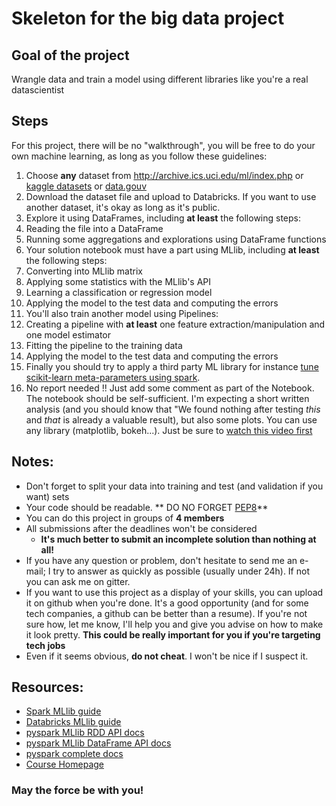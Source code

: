 # Skeleton for the big data project

## Goal of the project

Wrangle data and train a model using different libraries like you're a real datascientist

## Steps 

For this project, there will be no "walkthrough", you will be free to do your own machine learning, as long as you follow these guidelines:

1. Choose **any** dataset from http://archive.ics.uci.edu/ml/index.php or [kaggle datasets](https://www.kaggle.com/datasets) or [data.gouv](https://www.data.gouv.fr/fr/)
2. Download the dataset file and upload to Databricks. If you want to use another dataset, it's okay as long as it's public.
3. Explore it using DataFrames, including **at least** the following steps:
  1. Reading the file into a DataFrame
  2. Running some aggregations and explorations using DataFrame functions
4. Your solution notebook must have a part using MLlib, including **at least** the following steps:
  1. Converting into MLlib matrix
  2. Applying some statistics with the  MLlib's API
  3. Learning a classification or regression model
  4. Applying the model to the test data and computing the errors
5. You'll also train another model using Pipelines:
  1. Creating a pipeline with **at least** one feature extraction/manipulation and one model estimator
  2. Fitting the pipeline to the training data
  3. Applying the model to the test data and computing the errors
6. Finally you should try to apply a third party ML library for instance [tune scikit-learn meta-parameters using spark](https://docs.databricks.com/spark/latest/mllib/third-party-libraries.html#scikit-learn).
7. No report needed !! Just add some comment as part of the Notebook. The notebook should be self-sufficient. I'm expecting a short written analysis (and you should know that "We found nothing after testing *this* and *that* is already a valuable result), but also some plots. You can use any library (matplotlib, bokeh...). Just be sure to [watch this video first](https://www.youtube.com/watch?v=xAoljeRJ3lU)

## Notes: 
  - Don't forget to split your data into training and test (and validation if you want) sets
  - Your code should be readable. ** DO NO FORGET [PEP8](https://www.python.org/dev/peps/pep-0008/)**
  - You can do this project in groups of **4 members**
  - All submissions after the deadlines won't be considered
    - **It's much better to submit an incomplete solution than nothing at all!**
  - If you have any question or problem, don't hesitate to send me an e-mail; I try to answer as quickly as possible (usually under 24h). If not you can ask me on gitter.
  - If you want to use this project as a display of your skills, you can upload it on github when you're done. It's a good opportunity (and for some tech companies, a github can be better than a resume). If you're not sure how, let me know, I'll help you and give you advise on how to make it look pretty. **This could be really important for you if you're targeting tech jobs**
  - Even if it seems obvious, **do not cheat**. I won't be nice if I suspect it.
  
## Resources:
  - [Spark MLlib guide](https://spark.apache.org/docs/latest/ml-guide.html)
  - [Databricks MLlib guide](https://docs.databricks.com/spark/latest/mllib/index.html#)
  - [pyspark MLlib RDD API docs](https://spark.apache.org/docs/latest/api/python/pyspark.mllib.html)
  - [pyspark MLlib DataFrame API docs](https://spark.apache.org/docs/latest/api/python/pyspark.ml.html)
  - [pyspark complete docs](https://spark.apache.org/docs/latest/api/python/)
  - [Course Homepage](https://waterponey.github.io/SparkCourse/)
  
### May the force be with you!